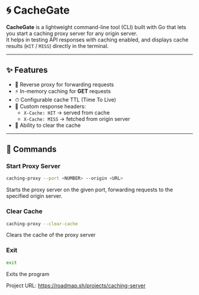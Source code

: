 # 🌀 CacheGate

**CacheGate** is a lightweight command-line tool (CLI) built with Go that lets you start a caching proxy server for any origin server.  
It helps in testing API responses with caching enabled, and displays cache results (`HIT` / `MISS`) directly in the terminal.

---

## ✨ Features
- 🔄 Reverse proxy for forwarding requests
- ⚡ In-memory caching for **GET** requests
- ⏱ Configurable cache TTL (Time To Live)
- 📝 Custom response headers:
  - `X-Cache: HIT` → served from cache
  - `X-Cache: MISS` → fetched from origin server
- 🧹 Ability to clear the cache
---

## 🚀 Commands

### Start Proxy Server
```bash
caching-proxy --port <NUMBER> --origin <URL>
```

Starts the proxy server on the given port, forwarding requests to the specified origin server.

### Clear Cache
```bash
caching-proxy --clear-cache
```

Clears the cache of the proxy server

### Exit
```bash
exit
```

Exits the program

Project URL: https://roadmap.sh/projects/caching-server
